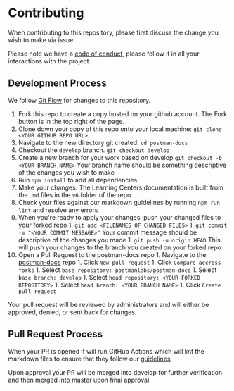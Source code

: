 # Contributing

When contributing to this repository, please first discuss the change you wish to make via issue.

Please note we have a [code of conduct](https://github.com/postmanlabs/postman-docs/Code_of_Conduct.md), please follow it in all your interactions with the project.

## Development Process

We follow [Git Flow](https://guides.github.com/introduction/flow/) for changes to this repository.

  1. Fork this repo to create a copy hosted on your github account. The Fork button is in the top right of the page.
  1. Clone down your copy of this repo onto your local machine: `git clone <YOUR GITHUB REPO URL>`
  1. Navigate to the new directory git created. `cd postman-docs`
  1. Checkout the `develop` branch. `git checkout develop`
  1. Create a new branch for your work based on develop `git checkout -b <YOUR BRANCH NAME>` Your branch name should be something descriptive of the changes you wish to make
  1. Run `npm install` to add all dependencies
  1. Make your changes. The Learning Centers documentation is built from the `.md` files in the `v6` folder of the repo
  1. Check your files against our markdown guidelines by running `npm run lint` and resolve any errors
  1. When you're ready to apply your changes, push your changed files to your forked repo
    1. `git add <FILENAMES OF CHANGED FILES>`
    1. `git commit -m "<YOUR COMMIT MESSAGE>"` Your commit message should be descriptive of the changes you made
    1. `git push -u origin HEAD` This will push your changes to the branch you created on your forked repo
  1. Open a Pull Request to the postman-docs repo
    1. Navigate to the [postman-docs](https://github.com/postmanlabs/postman-docs) repo
    1. Click `New pull request`
    1. Click `Compare accross forks`
    1. Select `base repository: postmanlabs/postman-docs`
    1. Select `base branch: develop`
    1. Select `head repository: <YOUR FORKED REPOSITORY>`
    1. Select `head branch: <YOUR BRANCH NAME>`
    1. Click `Create pull request`

Your pull request will be reviewed by administrators and will either be approved, denied, or sent back for changes.

## Pull Request Process

When your PR is opened it will run GitHub Actions which will lint the markdown files to ensure that they follow our [guidelines](https://github.com/DavidAnson/vscode-markdownlint).

Upon approval your PR will be merged into develop for further verification and then merged into master upon final approval.

[homepage]: https://learning.getpostman.com
